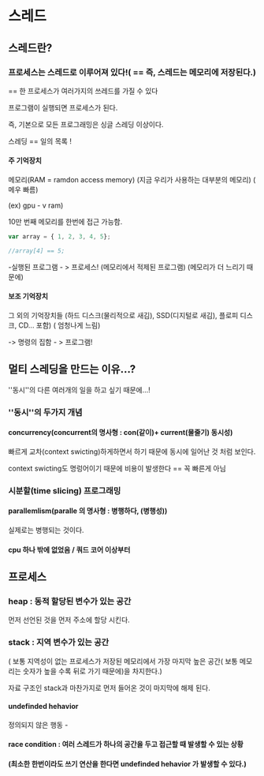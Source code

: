 # 스레드

## 스레드란?

###  프로세스는 스레드로 이루어져 있다!( == 즉, 스레드는 메모리에 저장된다.)

== 한 프로세스가 여러가지의 쓰레드를 가질 수 있다



프로그램이 실행되면 프로세스가 된다.



즉, 기본으로 모든 프로그래밍은 싱글 스레딩 이상이다.



스레딩 == 일의 목록 !







#### 주 기억장치

 메모리(RAM = ramdon access memory) (지금 우리가 사용하는 대부분의 메모리) ( 메우 빠름)

(ex) gpu - v ram)

10만 번째 메모리를 한번에 접근 가능함.

```js
var array = { 1, 2, 3, 4, 5};

//array[4] == 5;
```



-실행된 프로그램 - > 프로세스! (메모리에서 적제된 프로그램) (메모리가 더 느리기 때문에)



#### 보조 기억장치

그 외의 기억장치들 (하드 디스크(물리적으로 새김), SSD(디지털로 새김), 플로피 디스크, CD... 포함) ( 엄청나게 느림)

-> 명령의 집함 - > 프로그램!





## 멀티 스레딩을 만드는 이유...?

''동시''의 다른 여러개의 일을 하고 싶기 때문에...!



### ''동시''의 두가지 개념

#### concurrency(concurrent의 명사형 : con(같이)+ current(물줄기) 동시성)

빠르게 교차(context swicting)하게하면서 하기 때문에 동시에 일어난 것 처럼 보인다.

context swicting도 명렁어이기 때문에 비용이 발생한다  == 꼭 빠른게 아님

### 시분할(time slicing) 프로그래밍





#### parallemlism(paralle 의 명사형 : 병행하다, (병행성))

실제로는 병행되는 것이다.



#### cpu 하나 밖에 없었음  / 쿼드 코어 이상부터 







## 프로세스

### heap : 동적 할당된 변수가 있는 공간

먼저 선언된 것을 먼저 주소에 할당 시킨다.





### stack : 지역 변수가 있는 공간 

( 보통 지역성이 없는 프로세스가 저장된 메모리에서 가장 마지막 높은 공간( 보통 메모리는 숫자가 높을 수록 뒤로 가기 때문에)을 차지한다.)

자료 구조인 stack과 마찬가지로 먼저 들어온 것이 마지막에 해제 된다.



#### undefinded hehavior

정의되지 않은 행동 - 

####  race condition : 여러 스레드가 하나의 공간을 두고 접근할 때 발생할 수 있는 상황

#### (최소한 한번이라도 쓰기 연산을 한다면  undefinded hehavior 가 발생할 수 있다.) 



